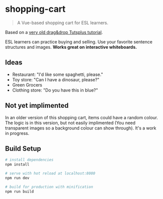 # shopping-cart

> A Vue-based shopping cart for ESL learners.

Based on a [very old drag&drop Tutsplus tutorial][tutsplus].

ESL learners can practice buying and selling. Use your favorite sentence structures and images. **Works great on interactive whiteboards.**

## Ideas
 * Restaurant: "I'd like some spaghetti, please."
 * Toy store: "Can I have a dinosaur, please?"
 * Green Grocers
 * Clothing store: "Do you have this in blue?"

## Not yet implimented

In an older version of this shopping cart, items could have a random colour. The logic is in this version, but not easily implimented (You need transparent images so a background colour can show through). It's a work in progress.

## Build Setup

``` bash
# install dependencies
npm install

# serve with hot reload at localhost:8080
npm run dev

# build for production with minification
npm run build
```

[tutsplus]: https://code.tutsplus.com/tutorials/implementing-html5-drag-and-drop--net-10824
